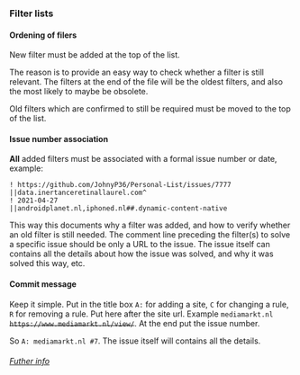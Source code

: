 ### Filter lists

#### Ordening of filers 

New filter must be added at the top of the list. 

The reason is to provide an easy way to check whether a filter is still relevant. The filters at the end of the file will be the oldest filters, and also the most likely to maybe be obsolete. 

Old filters which are confirmed to still be required must be moved to the top of the list. 

#### Issue number association 

**All** added filters must be associated with a formal issue number or date, example:

```
! https://github.com/JohnyP36/Personal-List/issues/7777 
||data.inertanceretinallaurel.com^  
! 2021-04-27  
||androidplanet.nl,iphoned.nl##.dynamic-content-native
```

This way this documents why a filter was added, and how to verify whether an old filter is still needed. The comment line preceding the filter(s) to solve a specific issue should be only a URL to the issue. The issue itself can contains all the details about how the issue was solved, and why it was solved this way, etc.

#### Commit message

Keep it simple. Put in the title box `A:` for adding a site, `C` for changing a rule, `R` for removing a rule. 
Put here after the site url. Example `mediamarkt.nl` ~~`https://www.mediamarkt.nl/view/`~~. At the end put the issue number. 

So `A: mediamarkt.nl #7`. The issue itself will contains all the details.


###### *[Futher info](https://github.com/BPower0036/AdBlockFilters/issues/3)*
